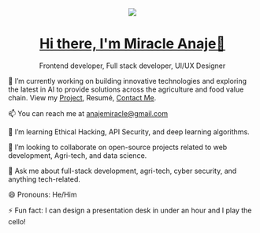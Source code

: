 <div align="center">
  <image src="https://github.com/johnmiracle/johnmiracle/assets/33139154/c5556112-0f10-4eb4-9f26-e77d356d4a39"></image>
</div>

<h1 align="center" class="heading-element" dir="auto"><a href="https://sites.google.com/view/miracleanaje/projects?authuser=0" rel="nofollow">Hi there, I'm Miracle Anaje👋</a></h1>

<div align="center">
  <p class='font-15'>Frontend developer, Full stack  developer, UI/UX Designer</p>
</div>

🔭 I’m currently working on building innovative technologies and exploring the latest in AI to provide solutions across the agriculture and food value chain. View my <a href="https://sites.google.com/view/miracleanaje/projects?authuser=0">Project</a>, Resumé, <a href="">Contact Me</a>.

📫 You can reach me at anajemiracle@gmail.com

🌱 I’m learning Ethical Hacking, API Security, and deep learning algorithms.

👯 I’m looking to collaborate on open-source projects related to web development, Agri-tech, and data science.

💬 Ask me about full-stack development, agri-tech, cyber security, and anything tech-related.

😄 Pronouns: He/Him

⚡ Fun fact: I can design a presentation desk in under an hour and I play the cello!
